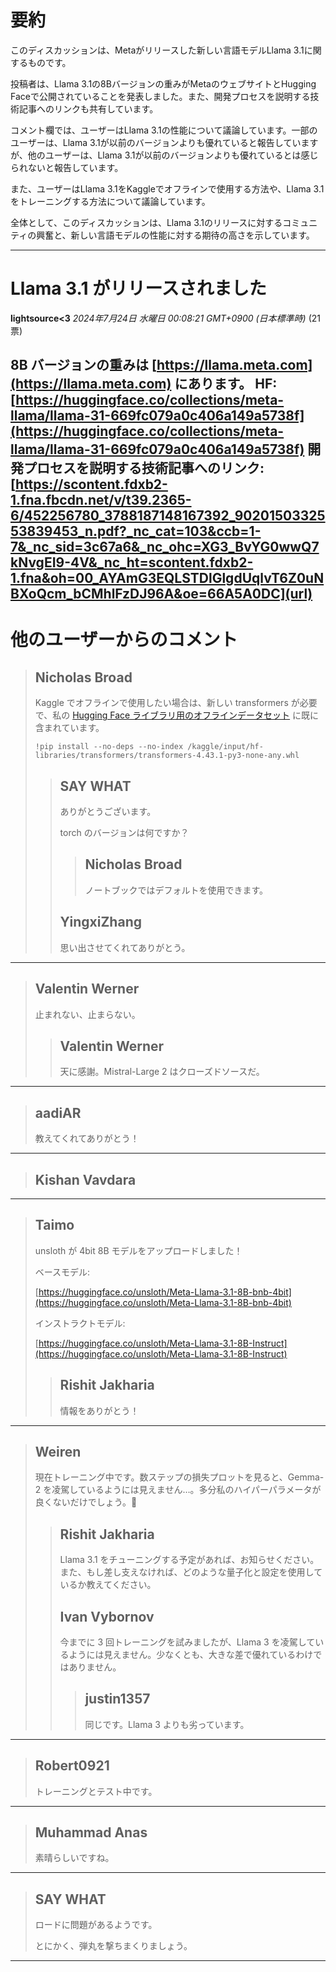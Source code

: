 # 要約 
このディスカッションは、Metaがリリースした新しい言語モデルLlama 3.1に関するものです。

投稿者は、Llama 3.1の8Bバージョンの重みがMetaのウェブサイトとHugging Faceで公開されていることを発表しました。また、開発プロセスを説明する技術記事へのリンクも共有しています。

コメント欄では、ユーザーはLlama 3.1の性能について議論しています。一部のユーザーは、Llama 3.1が以前のバージョンよりも優れていると報告していますが、他のユーザーは、Llama 3.1が以前のバージョンよりも優れているとは感じられないと報告しています。

また、ユーザーはLlama 3.1をKaggleでオフラインで使用する方法や、Llama 3.1をトレーニングする方法について議論しています。

全体として、このディスカッションは、Llama 3.1のリリースに対するコミュニティの興奮と、新しい言語モデルの性能に対する期待の高さを示しています。


---
# Llama 3.1 がリリースされました

**lightsource<3** *2024年7月24日 水曜日 00:08:21 GMT+0900 (日本標準時)* (21票)

8B バージョンの重みは [https://llama.meta.com](https://llama.meta.com) にあります。
HF: [https://huggingface.co/collections/meta-llama/llama-31-669fc079a0c406a149a5738f](https://huggingface.co/collections/meta-llama/llama-31-669fc079a0c406a149a5738f)
開発プロセスを説明する技術記事へのリンク: 
[https://scontent.fdxb2-1.fna.fbcdn.net/v/t39.2365-6/452256780_3788187148167392_9020150332553839453_n.pdf?_nc_cat=103&ccb=1-7&_nc_sid=3c67a6&_nc_ohc=XG3_BvYG0wwQ7kNvgEI9-4V&_nc_ht=scontent.fdxb2-1.fna&oh=00_AYAmG3EQLSTDlGlgdUqlvT6Z0uNBXoQcm_bCMhlFzDJ96A&oe=66A5A0DC](url)
---
 # 他のユーザーからのコメント
> ## Nicholas Broad
> 
> Kaggle でオフラインで使用したい場合は、新しい transformers が必要で、私の [Hugging Face ライブラリ用のオフラインデータセット](https://www.kaggle.com/datasets/nbroad/hf-libraries) に既に含まれています。
> 
> ```
> !pip install --no-deps --no-index /kaggle/input/hf-libraries/transformers/transformers-4.43.1-py3-none-any.whl
> 
> ```
> 
> 
> 
> > ## SAY WHAT
> > 
> > ありがとうございます。
> > 
> > torch のバージョンは何ですか？
> > 
> > 
> > 
> > > ## Nicholas Broad
> > > 
> > > ノートブックではデフォルトを使用できます。
> > > 
> > > 
> > > 
> > ## YingxiZhang
> > 
> > 思い出させてくれてありがとう。
> > 
> > 
> > 
---
> ## Valentin Werner
> 
> 
> 
> 止まれない、止まらない。
> 
> 
> 
> > ## Valentin Werner
> > 
> > 天に感謝。Mistral-Large 2 はクローズドソースだ。
> > 
> > 
> > 
---
> ## aadiAR
> 
> 教えてくれてありがとう！
> 
> 
> 
---
> ## Kishan Vavdara
> 
> 
> 
> 
> 
---
> ## Taimo
> 
> unsloth が 4bit 8B モデルをアップロードしました！
> 
> ベースモデル:
> 
> [https://huggingface.co/unsloth/Meta-Llama-3.1-8B-bnb-4bit](https://huggingface.co/unsloth/Meta-Llama-3.1-8B-bnb-4bit)
> 
> インストラクトモデル:
> 
> [https://huggingface.co/unsloth/Meta-Llama-3.1-8B-Instruct](https://huggingface.co/unsloth/Meta-Llama-3.1-8B-Instruct)
> 
> 
> 
> > ## Rishit Jakharia
> > 
> > 情報をありがとう！
> > 
> > 
> > 
---
> ## Weiren
> 
> 現在トレーニング中です。数ステップの損失プロットを見ると、Gemma-2 を凌駕しているようには見えません…。多分私のハイパーパラメータが良くないだけでしょう。🤡
> 
> 
> 
> > ## Rishit Jakharia
> > 
> > Llama 3.1 をチューニングする予定があれば、お知らせください。また、もし差し支えなければ、どのような量子化と設定を使用しているか教えてください。
> > 
> > 
> > 
> > ## Ivan Vybornov
> > 
> > 今までに 3 回トレーニングを試みましたが、Llama 3 を凌駕しているようには見えません。少なくとも、大きな差で優れているわけではありません。
> > 
> > 
> > 
> > > ## justin1357
> > > 
> > > 同じです。Llama 3 よりも劣っています。
> > > 
> > > 
> > > 
---
> ## Robert0921
> 
> トレーニングとテスト中です。
> 
> 
> 
---
> ## Muhammad Anas
> 
> 素晴らしいですね。
> 
> 
> 
---
> ## SAY WHAT
> 
> ロードに問題があるようです。
> 
> とにかく、弾丸を撃ちまくりましょう。
> 
> 
> 
---

